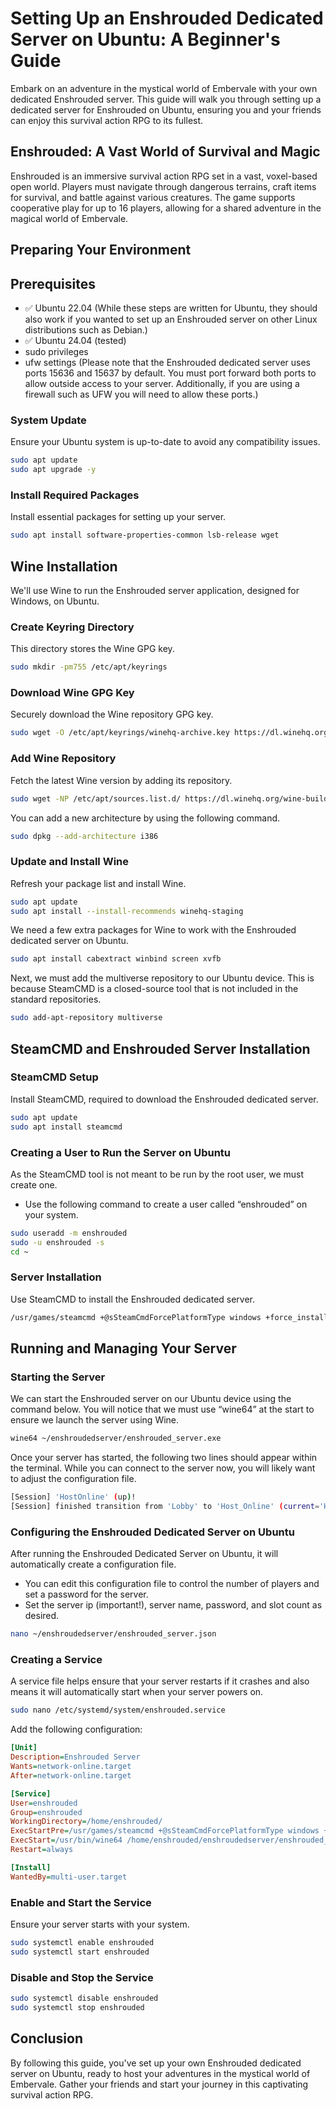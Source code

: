 # Setting Up an Enshrouded Dedicated Server on Ubuntu: A Beginner's Guide

Embark on an adventure in the mystical world of Embervale with your own dedicated Enshrouded server. This guide will walk you through setting up a dedicated server for Enshrouded on Ubuntu, ensuring you and your friends can enjoy this survival action RPG to its fullest.

## Enshrouded: A Vast World of Survival and Magic

Enshrouded is an immersive survival action RPG set in a vast, voxel-based open world. Players must navigate through dangerous terrains, craft items for survival, and battle against various creatures. The game supports cooperative play for up to 16 players, allowing for a shared adventure in the magical world of Embervale.

## Preparing Your Environment

## Prerequisites

- ✅ Ubuntu 22.04 (While these steps are written for Ubuntu, they should also work if you wanted to set up an Enshrouded server on other Linux distributions such as Debian.)
- ✅ Ubuntu 24.04 (tested)
- sudo privileges
- ufw settings (Please note that the Enshrouded dedicated server uses ports 15636 and 15637 by default. You must port forward both ports to allow outside access to your server. Additionally, if you are using a firewall such as UFW you will need to allow these ports.)

### System Update

Ensure your Ubuntu system is up-to-date to avoid any compatibility issues.

```bash
sudo apt update
sudo apt upgrade -y
```

### Install Required Packages

Install essential packages for setting up your server.

```bash
sudo apt install software-properties-common lsb-release wget
```

## Wine Installation

We'll use Wine to run the Enshrouded server application, designed for Windows, on Ubuntu.

### Create Keyring Directory

This directory stores the Wine GPG key.

```bash
sudo mkdir -pm755 /etc/apt/keyrings
```

### Download Wine GPG Key

Securely download the Wine repository GPG key.

```bash
sudo wget -O /etc/apt/keyrings/winehq-archive.key https://dl.winehq.org/wine-builds/winehq.key
```

### Add Wine Repository

Fetch the latest Wine version by adding its repository.

```bash
sudo wget -NP /etc/apt/sources.list.d/ https://dl.winehq.org/wine-builds/$(lsb_release -is | tr '[:upper:]' '[:lower:]')/dists/$(lsb_release -cs)/winehq-$(lsb_release -cs).sources
```

You can add a new architecture by using the following command.
```bash
sudo dpkg --add-architecture i386
```
### Update and Install Wine

Refresh your package list and install Wine.

```bash
sudo apt update
sudo apt install --install-recommends winehq-staging
```

We need a few extra packages for Wine to work with the Enshrouded dedicated server on Ubuntu.


```bash
sudo apt install cabextract winbind screen xvfb
```

Next, we must add the multiverse repository to our Ubuntu device. This is because SteamCMD is a closed-source tool that is not included in the standard repositories.


```bash
sudo add-apt-repository multiverse
```


## SteamCMD and Enshrouded Server Installation

### SteamCMD Setup

Install SteamCMD, required to download the Enshrouded dedicated server.

```bash
sudo apt update
sudo apt install steamcmd
```
### Creating a User to Run the Server on Ubuntu
As the SteamCMD tool is not meant to be run by the root user, we must create one. 
- Use the following command to create a user called “enshrouded” on your system.

```bash
sudo useradd -m enshrouded
sudo -u enshrouded -s
cd ~
```

### Server Installation

Use SteamCMD to install the Enshrouded dedicated server.

```bash
/usr/games/steamcmd +@sSteamCmdForcePlatformType windows +force_install_dir /home/enshrouded/enshroudedserver +login anonymous +app_update 2278520 +quit
```

## Running and Managing Your Server

### Starting the Server

We can start the Enshrouded server on our Ubuntu device using the command below. You will notice that we must use “wine64” at the start to ensure we launch the server using Wine.

```bash
wine64 ~/enshroudedserver/enshrouded_server.exe
```
Once your server has started, the following two lines should appear within the terminal. While you can connect to the server now, you will likely want to adjust the configuration file.

```bash
[Session] 'HostOnline' (up)!
[Session] finished transition from 'Lobby' to 'Host_Online' (current='Host_Online')!
```

### Configuring the Enshrouded Dedicated Server on Ubuntu

After running the Enshrouded Dedicated Server on Ubuntu, it will automatically create a configuration file.

- You can edit this configuration file to control the number of players and set a password for the server.
- Set the server ip (important!), server name, password, and slot count as desired.

```bash
nano ~/enshroudedserver/enshrouded_server.json
```

### Creating a Service
A service file helps ensure that your server restarts if it crashes and also means it will automatically start when your server powers on.

```bash
sudo nano /etc/systemd/system/enshrouded.service
```

Add the following configuration:

```ini
[Unit]
Description=Enshrouded Server
Wants=network-online.target
After=network-online.target

[Service]
User=enshrouded
Group=enshrouded
WorkingDirectory=/home/enshrouded/
ExecStartPre=/usr/games/steamcmd +@sSteamCmdForcePlatformType windows +force_install_dir /home/enshrouded/enshroudedserver +login anonymous +app_update 2278520 +quit
ExecStart=/usr/bin/wine64 /home/enshrouded/enshroudedserver/enshrouded_server.exe
Restart=always

[Install]
WantedBy=multi-user.target
```

### Enable and Start the Service

Ensure your server starts with your system.

```bash
sudo systemctl enable enshrouded
sudo systemctl start enshrouded
```
### Disable and Stop the Service

```bash
sudo systemctl disable enshrouded
sudo systemctl stop enshrouded
```

## Conclusion

By following this guide, you've set up your own Enshrouded dedicated server on Ubuntu, ready to host your adventures in the mystical world of Embervale. Gather your friends and start your journey in this captivating survival action RPG.
